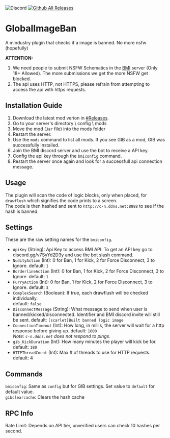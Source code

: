 ![Discord](https://img.shields.io/discord/917595056075071488)
[![Github All Releases](https://img.shields.io/github/downloads/L0615T1C5-216AC-9437/BannedMindustryImage/total.svg)]()
# GlobalImageBan
A mindustry plugin that checks if a image is banned. No more nsfw (hopefully)

 **ATTENTION:**
1) We need people to submit NSFW Schematics in the [BMI](https://discord.gg/v7SyYd2D3y) server (Only 18+ Allowed). The more submissions we get the more NSFW get blocked.
2) The api uses HTTP, not HTTPS, please refrain from attempting to access the api with https requests.

## Installation Guide
1. Download the latest mod verion in [#Releases](https://github.com/L0615T1C5-216AC-9437/BannedMindustryImage/releases).  
2. Go to your server's directory \ config \ mods
3. Move the mod (`Jar` file) into the mods folder  
4. Restart the server.  
5. Use the `mods` command to list all mods. If you see GIB as a mod, GIB was successfully installed.  
6. Join the BMI discord server and use the bot to receive a API key.  
7. Config the api key through the `bmiconfig` command.  
8. Restart the server once again and look for a successfull api connection message.  

## Usage
The plugin will scan the code of logic blocks, only when placed, for `drawflush` which signifies the code prints to a screen.  
The code is then hashed and sent to `http://c-n.ddns.net:8888` to see if the hash is banned.  

## Settings  
These are the raw setting names for the `bmiconfig`.
* `ApiKey` (String): Api Key to access BMI API. To get an API key go to discord.gg/v7SyYd2D3y and use the bot slash command.  
* `NudityAction` (Int): 0 for Ban, 1 for Kick, 2 for Force Disconnect, 3 to Ignore.
default: `1`
* `BorderlineAction` (Int): 0 for Ban, 1 for Kick, 2 for Force Disconnect, 3 to Ignore.
default: `1`
* `FurryAction` (Int): 0 for Ban, 1 for Kick, 2 for Force Disconnect, 3 to Ignore.
default: `3`
* `ComplexSearch` (Boolean): If true, each drawflush will be checked individually.  
default: `false`  
* `DisconnectMessage` (String): What message to send when user is banned/kicked/disconnected. Identifier and BMI discord invite will still be sent.
default: `[scarlet]Built banned logic image`  
* `ConnectionTimeout` (Int): How long, in millis, the server will wait for a http response before giving up. 
default: `1000`  
*Note: `c-n.ddns.net` does not respond to pings.*  
* `gib_KickDuration` (Int): How many minutes the player will kick be for.  
default: `180`  
* `HTTPThreadCount` (Int): Max # of threads to use for HTTP requests.
default: 4

## Commands  
`bmiconfig`: Same as `config` but for GIB settings. Set value to `default` for default value.  
`gibclearcache`: Clears the hash cache

## RPC Info
Rate Limit: Depends on API tier, unverified users can check 10 hashes per second.
